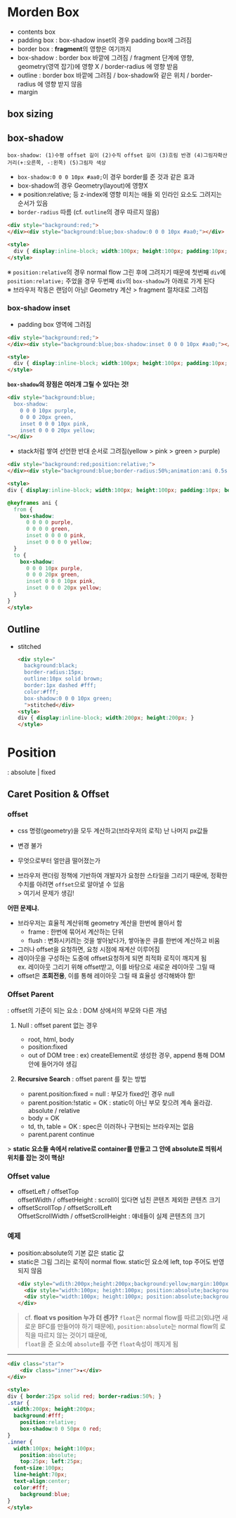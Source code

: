# Morden Box
- contents box
- padding box : box-shadow inset의 경우 padding box에 그려짐
- border box : **fragment**의 영향은 여기까지
- box-shadow : border box 바깥에 그려짐 / fragment 단계에 영향, geometry(영역 잡기)에 영향 X / border-radius 에 영향 받음
- outline : border box 바깥에 그려짐 / box-shadow와 같은 위치 / border-radius 에 영향 받지 않음
- margin

## box sizing

## box-shadow
```
box-shadow: (1)수평 offset 길이 (2)수직 offset 길이 (3)흐림 반경 (4)그림자확산 거리(+:오른쪽, -:왼쪽) (5)그림자 색상
```
- `box-shadow:0 0 0 10px #aa0;`이 경우 border를 준 것과 같은 효과
- box-shadow의 경우 Geometry(layout)에 영향X
- ※ position:relative; 등 z-index에 영향 미치는 애들 외 인라인 요소도 그려지는 순서가 있음
- `border-radius` 따름 (cf. `outline`의 경우 따르지 않음)

```html
<div style="background:red;">
</div><div style="background:blue;box-shadow:0 0 0 10px #aa0;"></div>

<style>
  div { display:inline-block; width:100px; height:100px; padding:10px; border:10px dashed rgba(0,0,0,0.5)}
</style>
```

※ `position:relative`의 경우 normal flow 그린 후에 그려지기 때문에 첫번째 `div`에 `position:relative;` 주었을 경우 두번째 `div`의 `box-shadow`가 아래로 가게 된다  
※ 브라우저 작동은 랜덤이 아님! Geometry 계산 > fragment 절차대로 그려짐

### box-shadow inset
- padding box 영역에 그려짐

```html
<div style="background:red;">
</div><div style="background:blue;box-shadow:inset 0 0 0 10px #aa0;"></div>

<style>
  div { display:inline-block; width:100px; height:100px; padding:10px; border:10px dashed rgba(0,0,0,0.5)}
</style>
```


**`box-shadow`의 장점은 여러개 그릴 수 있다는 것!**
```html
<div style="background:blue;
  box-shadow:
    0 0 0 10px purple,
    0 0 0 20px green,
    inset 0 0 0 10px pink,
    inset 0 0 0 20px yellow;
"></div>
```
- stack처럼 쌓여 선언한 반대 순서로 그려짐(yellow > pink > green > purple)

```html
<div style="background:red;position:relative;">
</div><div style="background:blue;border-radius:50%;animation:ani 0.5s linear alternate infinite"></div>

<style>
div { display:inline-block; width:100px; height:100px; padding:10px; border:10px dashed rgba(0,0,0,0.5)}

@keyframes ani {
  from {
    box-shadow:
      0 0 0 0 purple,
      0 0 0 0 green,
      inset 0 0 0 0 pink,
      inset 0 0 0 0 yellow;
  }
  to {
    box-shadow:
      0 0 0 10px purple,
      0 0 0 20px green,
      inset 0 0 0 10px pink,
      inset 0 0 0 20px yellow;
  }
}
</style>
```

## Outline

- stitched
  ```html
  <div style="
    background:black;
    border-radius:15px;
    outline:10px solid brown;
    border:1px dashed #fff;
    color:#fff;
    box-shadow:0 0 0 10px green;
    ">stitched</div>
  <style>
  div { display:inline-block; width:200px; height:200px; }
  </style>
  ```


# Position
: absolute | fixed

## Caret Position & Offset

### offset
- css 명령(geometry)을 모두 계산하고(브라우저의 로직) 난 나머지 px값들
- 변경 불가
- 무엇으로부터 얼만큼 떨어졌는가

- 브라우저 랜더링 정책에 기반하여 개발자가 요청한 스타일을 그리기 때문에, 정확한 수치를 아려면 `offset`으로 알아낼 수 있음  
  \> 여기서 문제가 생김!

**어떤 문제냐.**
- 브라우저는 효율적 계산위해 geometry 계산을 한번에 몰아서 함  
  - frame : 한번에 묶어서 계산하는 단위
  - flush : 변화시키려는 것을 쌓아놨다가, 쌓아놓은 큐를 한번에 계산하고 비움
- 그러나 offset을 요청하면, 요청 시점에 재계산 이루어짐
- 레이아웃을 구성하는 도중에 offset요청하게 되면 최적화 로직이 깨지게 됨   
  ex. 레이아웃 그리기 위해 offset받고, 이를 바탕으로 새로운 레이아웃 그릴 때
- offset은 **조회전용**, 이를 통해 레이아웃 그릴 때 효율성 생각해봐야 함!

### Offset Parent
: offset의 기준이 되는 요소
: DOM 상에서의 부모와 다른 개념

1. Null : offset parent 없는 경우  
    - root, html, body
    - position:fixed
    - out of DOM tree : ex) createElement로 생성한 경우, append 통해 DOM 안에 들어가야 생김

2. **Recursive Search** : offset parent 를 찾는 방법  
    - parent.position:fixed = null  : 부모가 fixed인 경우 null
    - parent.position:!static = OK : static이 아닌 부모 찾으려 계속 올라감. absolute / relative
    - body = OK
    - td, th, table = OK : spec은 이러하나 구현되는 브라우저는 없음
    - parent.parent continue

\> **static 요소들 속에서 relative로 container를 만들고 그 안에 absolute로 띄워서 위치를 잡는 것이 핵심!**


### Offset value
- offsetLeft / offsetTop  
  offsetWidth / offsetHeight : scroll이 있다면 넘친 콘텐츠 제외한 콘텐츠 크기
- offsetScrollTop / offsetScrollLeft  
  OffsetScrollWidth / offsetScrollHeight : 얘네들이 실제 콘텐츠의 크기

### 예제
- position:absolute의 기본 값은 static 값
- static은 그림 그리는 로직이 normal flow. static인 요소에 left, top 주어도 반영되지 않음
  ```html
  <div style="wdith:200px;height:200px;background:yellow;margin:100px;">
    <div style="width:100px; height:100px; position:absolute;background:red;"></div>
    <div style="width:100px; height:100px; position:absolute;background:blue;left:0;top:0;"></div>
  </div>
  ```

> cf. **float vs position 누가 더 센가?**
> `float`은 normal flow를 따르고(외냐면 새로운 BFC를 만들어야 하기 때문에), `position:absolute`는 normal flow의 로직을 따르지 않는 것이기 떄문에,   
> `float`을 준 요소에 `absolute`를 주면 `float`속성이 깨지게 됨



- - -

```html
<div class="star">
	<div class="inner">★</div>
</div>

<style>
div { border:25px solid red; border-radius:50%; }
.star { 
  width:200px; height:200px; 
  background:#fff;
	position:relative;
	box-shadow:0 0 50px 0 red;
}
.inner { 
  width:100px; height:100px; 
	position:absolute;
	top:25px; left:25px;
  font-size:100px; 
  line-height:70px; 
  text-align:center; 
  color:#fff;
	background:blue;
}
</style>
```
